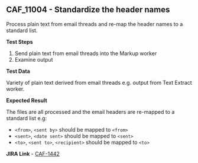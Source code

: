 ## CAF_11004 - Standardize the header names ##

Process plain text from email threads and re-map the header names to a standard list.

**Test Steps**

1. Send plain text from email threads into the Markup worker
2. Examine output

**Test Data**

Variety of plain text derived from email threads e.g. output from Text Extract worker.

**Expected Result**

The files are all processed and the email headers are re-mapped to a standard list e.g:

- `<from>`, `<sent by>` should be mapped to `<from>`
- `<sent>`, `<date sent>` should be mapped to `<sent>`
- `<to>`, `<sent to>`, `<recipient>` should be mapped to `<to>` 

**JIRA Link** - [CAF-1442](https://jira.autonomy.com/browse/CAF-1442)

